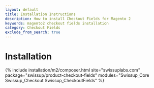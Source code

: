 ```yaml
---
layout: default
title: Installation Instructions
description: How to install Checkout Fields for Magento 2
keywords: magento2 checkout fields installation
category: Checkout Fields
exclude_from_search: true
---
```


# Installation

{% include installation/m2/composer.html site="swissuplabs.com" package="swissup/product-checkout-fields" modules="Swissup_Core Swissup_Checkout Swissup_CheckoutFields" %}
